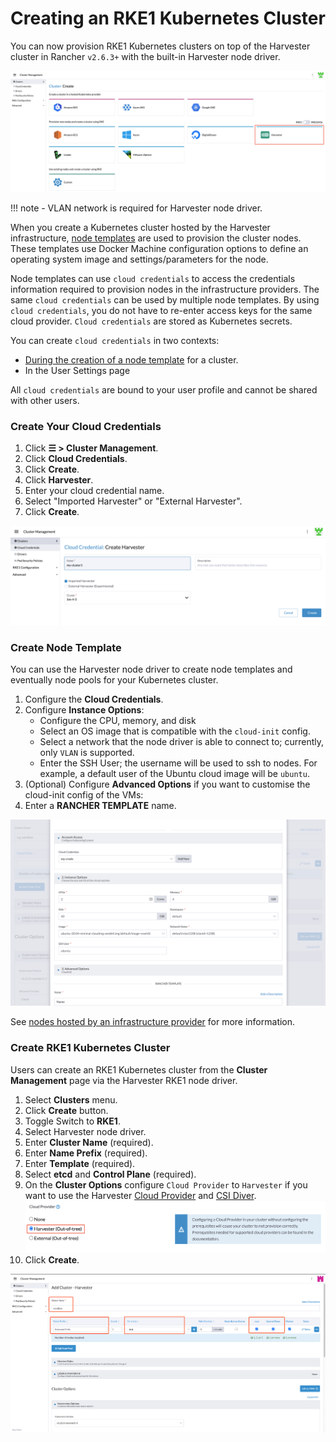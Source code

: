 # Creating an RKE1 Kubernetes Cluster

You can now provision RKE1 Kubernetes clusters on top of the Harvester cluster in Rancher `v2.6.3+` with the built-in Harvester node driver.

![rke1-cluster](assets/rke1-node-driver.png)

!!! note
      - VLAN network is required for Harvester node driver.

When you create a Kubernetes cluster hosted by the Harvester infrastructure, [node templates](https://rancher.com/docs/rancher/v2.6/en/cluster-provisioning/rke-clusters/node-pools/#node-templates) are used to provision the cluster nodes. These templates use Docker Machine configuration options to define an operating system image and settings/parameters for the node.

Node templates can use `cloud credentials` to access the credentials information required to provision nodes in the infrastructure providers. The same `cloud credentials` can be used by multiple node templates. By using `cloud credentials`, you do not have to re-enter access keys for the same cloud provider. `Cloud credentials` are stored as Kubernetes secrets.

You can create `cloud credentials` in two contexts:

- [During the creation of a node template](https://rancher.com/docs/rancher/v2.6/en/cluster-provisioning/rke-clusters/node-pools/#node-templates) for a cluster.
- In the User Settings page

All `cloud credentials` are bound to your user profile and cannot be shared with other users.

### Create Your Cloud Credentials

1. Click **☰ > Cluster Management**.
1. Click **Cloud Credentials**.
1. Click **Create**.
1. Click **Harvester**.
1. Enter your cloud credential name.
1. Select "Imported Harvester" or "External Harvester".
1. Click **Create**.

![create-harvester-cloud-credentials](assets/create-cloud-credentials.png)

### Create Node Template 

You can use the Harvester node driver to create node templates and eventually node pools for your Kubernetes cluster.

1. Configure the  **Cloud Credentials**.
1. Configure **Instance Options**:
    * Configure the CPU, memory, and disk
    * Select an OS image that is compatible with the `cloud-init` config.
    * Select a network that the node driver is able to connect to; currently, only `VLAN` is supported.
    * Enter the SSH User; the username will be used to ssh to nodes. For example, a default user of the Ubuntu cloud image will be `ubuntu`.
1. (Optional) Configure **Advanced Options** if you want to customise the cloud-init config of the VMs:
1. Enter a **RANCHER TEMPLATE** name.

![](assets/node-template.png)

See [nodes hosted by an infrastructure provider](https://rancher.com/docs/rancher/v2.6/en/cluster-provisioning/rke-clusters/node-pools/) for more information.

### Create RKE1 Kubernetes Cluster

Users can create an RKE1 Kubernetes cluster from the **Cluster Management** page via the Harvester RKE1 node driver.

1. Select **Clusters** menu.
1. Click **Create** button.
1. Toggle Switch to **RKE1**.
1. Select Harvester node driver.
1. Enter **Cluster Name** (required).
1. Enter **Name Prefix** (required).
1. Enter **Template** (required).
1. Select **etcd** and **Control Plane** (required).
1. On the **Cluster Options** configure `Cloud Provider` to `Harvester` if you want to use the Harvester [Cloud Provider](/rancher/cloud-provider) and [CSI Diver](/rancher/csi-driver).
   ![](assets/enable-harvester-cloud-provider.png)
1. Click **Create**.

![create-rke-harvester-cluster](assets/create-rke-harvester-cluster.png)
